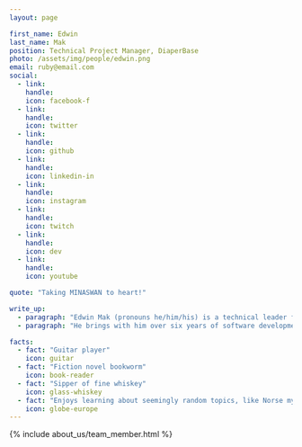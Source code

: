 ```yaml
---
layout: page

first_name: Edwin
last_name: Mak
position: Technical Project Manager, DiaperBase
photo: /assets/img/people/edwin.png
email: ruby@email.com
social:
  - link: 
    handle: 
    icon: facebook-f
  - link: 
    handle: 
    icon: twitter
  - link: 
    handle: 
    icon: github
  - link: 
    handle: 
    icon: linkedin-in
  - link: 
    handle: 
    icon: instagram
  - link: 
    handle: 
    icon: twitch
  - link: 
    handle: 
    icon: dev
  - link: 
    handle: 
    icon: youtube

quote: "Taking MINASWAN to heart!"

write_up:
  - paragraph: "Edwin Mak (pronouns he/him/his) is a technical leader for the DiaperBase project. His main responsibility as a technical leader is to drive impact changes through guiding strategic technical solutions that address the problems faced by diaper project stakeholders. Through this he aims to deliver highly impactful software solutions that nonprofits can use to deliver more positivity into the world."
  - paragraph: "He brings with him over six years of software development and startup experience to Ruby for Good. He currently works as the Lead Software Engineer at a communication company, Lingo Live, which aims to promote better communication in the workplace. Prior to that, his first software job was with an emerging food delivery company in New York City. In that position, he coded in the daytime hours and tested his software at night by making real food deliveries using the application they had built. (Ask him about the time he delivered 15 mason jars of soup in one of the worst blizzards in NYC history!) Before software development, Edwin worked on developing surgical devices in a collaboration with the City College of New York and the Memorial Sloan Kettering Cancer Center."

facts:
  - fact: "Guitar player"
    icon: guitar
  - fact: "Fiction novel bookworm"
    icon: book-reader
  - fact: "Sipper of fine whiskey"
    icon: glass-whiskey
  - fact: "Enjoys learning about seemingly random topics, like Norse mythology"
    icon: globe-europe
---
```


{% include about_us/team_member.html %}
